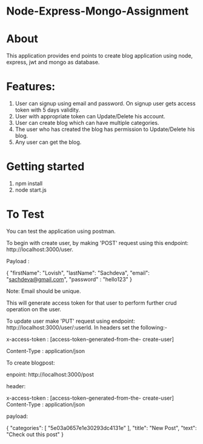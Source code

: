 # Node-Express-Mongo-Assignment

# About

This application provides end points to create blog application using node, express, jwt and mongo as database. 

# Features:

1. User can signup using email and password. On signup user gets access token with 5 days validity.
2. User with appropriate token can Update/Delete his account.
3. User can create blog which can have multiple categories.
4. The user who has created the blog has permission to Update/Delete his blog.
5. Any user can get the blog.


# Getting started
1. npm install
2. node start.js

# To Test
You can test the application using postman.

To begin with create user, by making 'POST' request using this endpoint: http://localhost:3000/user.

Payload :

{
	"firstName": "Lovish",
	"lastName": "Sachdeva",
	"email": "sachdeva@gmail.com",
	"password" : "hello123"
}

Note: Email should be unique.

This will generate access token for that user to perform further crud operation on the user.

To update user make 'PUT' request using endpoint:  http://localhost:3000/user/:userId. In headers set the following:-

x-access-token :  [access-token-generated-from-the- create-user]

Content-Type : application/json

To create blogpost:

enpoint: http://localhost:3000/post

header: 

x-access-token :  [access-token-generated-from-the- create-user]
Content-Type : application/json

payload:

  {
     "categories": [
           "5e03a0657e1e30293dc4131e"
      ],
      "title": "New Post",
     "text": "Check out this post"
  }



